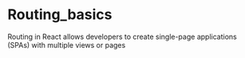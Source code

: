 # Routing_basics
Routing in React allows developers to create single-page applications (SPAs) with multiple views or pages
